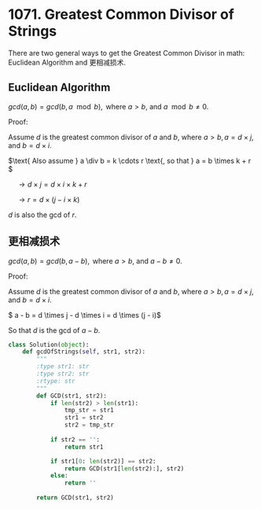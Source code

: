 # 1071. Greatest Common Divisor of Strings
There are two general ways to get the Greatest Common Divisor in math: Euclidean Algorithm and 更相减损术.

## Euclidean Algorithm
$gcd(a, b) = gcd(b, a \mod b), \text{ where } a > b \text{, and } a \mod b \neq 0$.

Proof:

$\text{Assume } d \text{ is the greatest common divisor of } a \text{ and } b \text{, where } a > b, a = d \times j, \text{ and } b = d \times i.$

$\text{ Also assume } a \div b = k \cdots r \text{, so that } a = b \times k + r $

$\quad\rightarrow d \times j = d \times i \times k + r$

$\quad\rightarrow r = d \times (j - i \times k)$

$d$ is also the gcd of $r$.

## 更相减损术
$gcd(a, b) = gcd(b, a - b), \text{ where } a > b \text{, and } a - b \neq 0$.

Proof:

$\text{Assume } d \text{ is the greatest common divisor of } a \text{ and } b \text{, where } a > b, a = d \times j, \text{ and } b = d \times i.$

$ a - b = d \times j - d \times i = d \times (j - i)$

So that $d$ is the gcd of $a-b$.


```python
class Solution(object):
    def gcdOfStrings(self, str1, str2):
        """
        :type str1: str
        :type str2: str
        :rtype: str
        """
        def GCD(str1, str2):
            if len(str2) > len(str1):
                tmp_str = str1
                str1 = str2
                str2 = tmp_str
            
            if str2 == '':
                return str1

            if str1[0: len(str2)] == str2:
                return GCD(str1[len(str2):], str2)
            else:
                return ''
        
        return GCD(str1, str2)

```